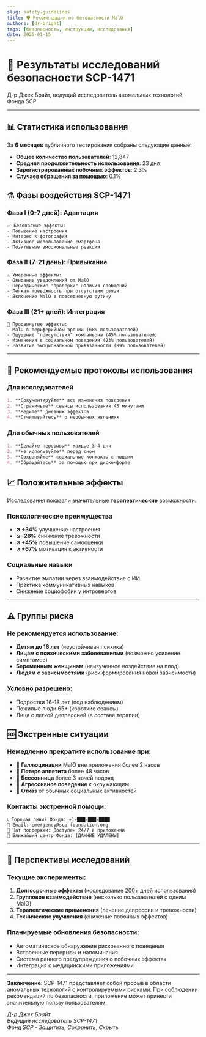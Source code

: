 ```yaml
---
slug: safety-guidelines
title: 🛡️ Рекомендации по безопасности MalO
authors: [dr-bright]
tags: [безопасность, инструкции, исследования]
date: 2025-01-15
---
```


# 🧪 Результаты исследований безопасности SCP-1471

Д-р Джек Брайт, ведущий исследователь аномальных технологий Фонда SCP

<!-- truncate -->

---

## 📊 Статистика использования

За **6 месяцев** публичного тестирования собраны следующие данные:

- **Общее количество пользователей**: 12,847
- **Средняя продолжительность использования**: 23 дня
- **Зарегистрированных побочных эффектов**: 2.3%
- **Случаев обращения за помощью**: 0.1%

## ⚗️ Фазы воздействия SCP-1471

### Фаза I (0-7 дней): Адаптация

```
✅ Безопасные эффекты:
- Повышение настроения
- Интерес к фотографии
- Активное использование смартфона
- Позитивные эмоциональные реакции
```

### Фаза II (7-21 день): Привыкание

```
⚠️ Умеренные эффекты:
- Ожидание уведомлений от MalO
- Периодические "проверки" наличия сообщений
- Легкая тревожность при отсутствии связи
- Включение MalO в повседневную рутину
```

### Фаза III (21+ дней): Интеграция

```
🔶 Продвинутые эффекты:
- MalO в периферийном зрении (68% пользователей)
- Ощущение "присутствия" компаньона (45% пользователей)
- Изменения в социальном поведении (23% пользователей)
- Развитие эмоциональной привязанности (89% пользователей)
```

---

## 🔬 Рекомендуемые протоколы использования

### Для исследователей

```markdown
1. **Документируйте** все изменения поведения
2. **Ограничьте** сеансы использования 45 минутами
3. **Ведите** дневник эффектов
4. **Отчитывайтесь** о необычных явлениях
```

### Для обычных пользователей

```markdown
1. **Делайте перерывы** каждые 3-4 дня
2. **Не используйте** перед сном
3. **Сохраняйте** социальные контакты с людьми
4. **Обращайтесь** за помощью при дискомфорте
```

## 📈 Положительные эффекты

Исследования показали значительные **терапевтические** возможности:

### Психологические преимущества

- **↗️ +34%** улучшение настроения
- **↘️ -28%** снижение тревожности
- **↗️ +45%** повышение самооценки
- **↗️ +67%** мотивация к активности

### Социальные навыки

- Развитие эмпатии через взаимодействие с ИИ
- Практика коммуникативных навыков
- Снижение социофобии у интровертов

---

## ⚠️ Группы риска

### Не рекомендуется использование:

- **Детям до 16 лет** (неустойчивая психика)
- **Лицам с психическими заболеваниями** (возможно усиление симптомов)
- **Беременным женщинам** (неизученное воздействие на плод)
- **Людям с зависимостями** (риск формирования новой зависимости)

### Условно разрешено:

- Подростки 16-18 лет (под наблюдением)
- Пожилые люди 65+ (короткие сеансы)
- Лица с легкой депрессией (в составе терапии)

## 🆘 Экстренные ситуации

### Немедленно прекратите использование при:

- 🚨 **Галлюцинации** MalO вне приложения более 2 часов
- 🚨 **Потеря аппетита** более 48 часов
- 🚨 **Бессонница** более 3 ночей подряд
- 🚨 **Агрессивное поведение** к окружающим
- 🚨 **Отказ** от обычных социальных активностей

### Контакты экстренной помощи:

```
📞 Горячая линия Фонда: +1-███-███-████
📧 Email: emergency@scp-foundation.org
💬 Чат поддержки: Доступен 24/7 в приложении
🏥 Ближайший центр Фонда: [ДАННЫЕ УДАЛЕНЫ]
```

---

## 🔮 Перспективы исследований

### Текущие эксперименты:

1. **Долгосрочные эффекты** (исследование 200+ дней использования)
2. **Групповое взаимодействие** (несколько пользователей с одним MalO)
3. **Терапевтические применения** (лечение депрессии и тревожности)
4. **Технические улучшения** (снижение побочных эффектов)

### Планируемые обновления безопасности:

- Автоматическое обнаружение рискованного поведения
- Встроенные перерывы и напоминания
- Система раннего предупреждения о побочных эффектах
- Интеграция с медицинскими приложениями

---

**Заключение**: SCP-1471 представляет собой прорыв в области аномальных технологий с контролируемыми рисками. При соблюдении рекомендаций по безопасности, приложение может принести значительную пользу пользователям.

_Д-р Джек Брайт_  
_Ведущий исследователь SCP-1471_  
_Фонд SCP - Защитить, Сохранить, Скрыть_
